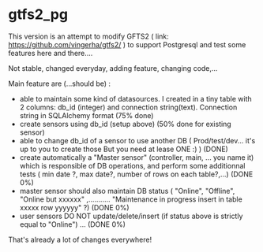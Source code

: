 # gtfs2_pg

This version is an attempt to modify GFTS2 ( link: https://github.com/vingerha/gtfs2/ )  to support Postgresql and test some features here and there....

Not stable, changed everyday, adding feature, changing code,...

Main feature are (...should be) :

- able to maintain some kind of datasources. I created in a tiny table with 2 columns: db_id (integer) and connection string(text). Connection string in SQLAlchemy format (75% done)
- create sensors using db_id (setup above) (50% done for existing sensor)
- able to change db_id of a sensor to use another DB ( Prod/test/dev... it's up to you to create those But you need at lease ONE :)  ) (DONE)
- create automatically a "Master sensor" (controller, main, ... you name it) which is responsible of DB operations, and perform some additionnal tests ( min date ?, max date?, number of rows on each table?,...) (DONE 0%)
- master sensor  should also maintain DB status ( "Online", "Offline", "Online but xxxxxx" ,........... "Maintenance in progress insert in table xxxxx row yyyyyy" ?) (DONE 0%)
- user sensors  DO NOT update/delete/insert (if status above is strictly equal to "Online") ... (DONE 0%)

That's already a lot of changes everywhere!
